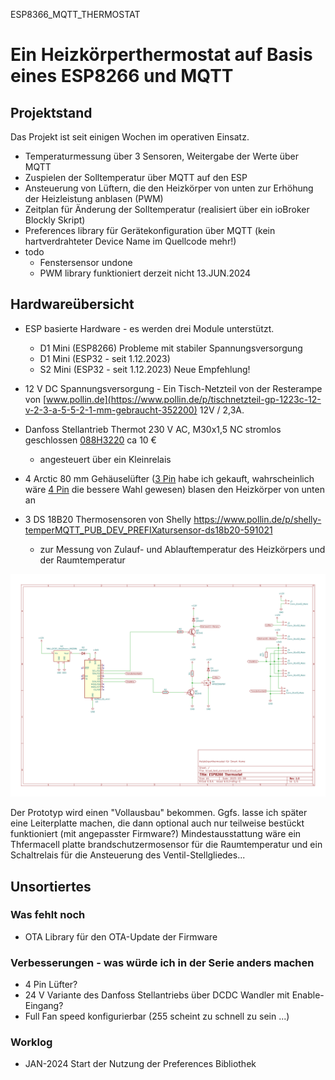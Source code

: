 ESP8366_MQTT_THERMOSTAT

# Ein Heizkörperthermostat auf Basis eines ESP8266 und MQTT

## Projektstand
Das Projekt ist seit einigen Wochen im operativen Einsatz.
- Temperaturmessung über 3 Sensoren, Weitergabe der Werte über MQTT
- Zuspielen der Solltemperatur über MQTT auf den ESP
- Ansteuerung von Lüftern, die den Heizkörper von unten zur Erhöhung der Heizleistung anblasen (PWM)
- Zeitplan für Änderung der Solltemperatur (realisiert über ein ioBroker Blockly Skript)
- Preferences library für Gerätekonfiguration über MQTT (kein hartverdrahteter Device Name im Quellcode mehr!)
- todo  
  - Fenstersensor undone
  - PWM library funktioniert derzeit nicht 13.JUN.2024     


## Hardwareübersicht

- ESP basierte Hardware - es werden drei Module unterstützt.
  - D1 Mini (ESP8266) Probleme mit stabiler Spannungsversorgung
  - D1 Mini (ESP32 - seit 1.12.2023)
  - S2 Mini (ESP32 - seit 1.12.2023) Neue Empfehlung!

- 12 V DC Spannungsversorgung - Ein Tisch-Netzteil von der Resterampe von [www.pollin.de](https://www.pollin.de/p/tischnetzteil-gp-1223c-12-v-2-3-a-5-5-2-1-mm-gebraucht-352200) 12V / 2,3A. 
- Danfoss Stellantrieb Thermot 230 V AC, M30x1,5 NC stromlos geschlossen [088H3220](https://store.danfoss.com/de/de/Climate-Solutions-W%C3%A4rmetechnik/Warmwasser-Fu%C3%9Fbodenheizungen/Thermische-Stellantriebe/Thermischer-Stellantrieb%2C-Thermot%2C-M-30-x-1-5%2C-Versorgungsspannung-%5BV%5D-%5BAC%5D%3A-230%2C-NC-%28stromlos-geschlossen%29%2C-1-00-m/p/088H3220) ca 10 €
  - angesteuert über ein Kleinrelais
- 4 Arctic 80 mm Gehäuselüfter ([3 Pin](https://www.arctic.de/F8/ACFAN00205A) habe ich gekauft, wahrscheinlich wäre [4 Pin](https://www.arctic.de/P8-PWM/ACFAN00149A) die bessere Wahl gewesen) blasen den Heizkörper von unten an
- 3 DS 18B20 Thermosensoren von Shelly https://www.pollin.de/p/shelly-temperMQTT_PUB_DEV_PREFIXatursensor-ds18b20-591021
  - zur Messung von Zulauf- und Ablauftemperatur des Heizkörpers und der Raumtemperatur

![Schaltplan](https://github.com/MartinP1/ESP8266_MQTT_THERMOSTAT/blob/main/Board_esp8266_d1mini_backup_Schaltplan.svg "Schaltplan")

Der Prototyp wird einen "Vollausbau" bekommen. Ggfs. lasse ich später eine Leiterplatte machen, die dann optional auch nur teilweise bestückt funktioniert (mit angepasster Firmware?)
Mindestausstattung wäre ein Thfermacell platte brandschutzermosensor für die Raumtemperatur und ein Schaltrelais für die Ansteuerung des Ventil-Stellgliedes...

## Unsortiertes

### Was fehlt noch

- OTA Library für den OTA-Update der Firmware

### Verbesserungen - was würde ich in der Serie anders machen

- 4 Pin Lüfter?
- 24 V Variante des Danfoss Stellantriebs über DCDC Wandler mit Enable-Eingang?
- Full Fan speed konfigurierbar (255 scheint zu schnell zu sein ...)


### Worklog

- JAN-2024 Start der Nutzung der Preferences Bibliothek
